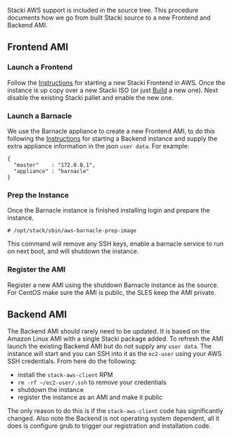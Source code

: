 Stacki AWS support is included in the source tree. This procedure documents how we go from built Stacki source to a new Frontend and Backend AMI.

## Frontend AMI

### Launch a Frontend

Follow the [Instructions](Amazon-Web-Services) for starting a new Stacki Frontend in AWS. Once the instance is up copy over a new Stacki ISO (or just [Build](Building-From-Source) a new one). Next disable the existing Stacki pallet and enable the new one.

### Launch a Barnacle

We use the Barnacle appliance to create a new Frontend AMI, to do this following the [Instructions](Amazon-Web-Services) for starting a Backend instance and supply the extra appliance information in the json `user data`.  For example:

```
{
  "master"    : "172.0.0.1",
  "appliance" : "barnacle"
}
```

### Prep the Instance

Once the Barnacle instance is finished installing login and prepare the instance.

```
# /opt/stack/sbin/aws-barnacle-prep-image
```

This command will remove any SSH keys, enable a barnacle service to run on next boot, and will shutdown the instance.

### Register the AMI

Register a new AMI using the shutdown Barnacle instance as the source. For CentOS make sure the AMI is public, the SLES keep the AMI private.

## Backend AMI

The Backend AMI should rarely need to be updated. It is based on the Amazon Linux AMI with a single Stacki package added. To refresh the AMI launch the existing Backend AMI but do not supply any `user data`. The instance will start and you can SSH into it as the `ec2-user` using your AWS SSH credentials.  From here do the following:

* install the `stack-aws-client` RPM
* `rm -rf ~/ec2-user/.ssh` to remove your credentials
* shutdown the instance
* register the instance as an AMI and make it public

The only reason to do this is if the `stack-aws-client` code has significantly changed. Also note the Backend is not operating system dependent, all it does is configure grub to trigger our registration and installation code.
